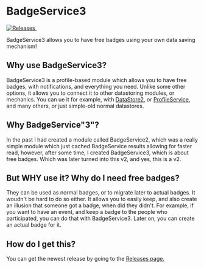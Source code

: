 # BadgeService3

<a href="https://github.com/LucasMZReal/BadgeService3/releases">
    <img alt="Releases" src="https://img.shields.io/github/v/release/LucasMZReal/BadgeService3">
</a> <a href="https://github.com/LucasMZReal/BadgeService3">
    <img alt="" src="https://img.shields.io/github/downloads/LucasMZReal/BadgeService3/total">
</a>


BadgeService3 allows you to have free badges using your own data saving mechanism!

## Why use BadgeService3?
BadgeService3 is a profile-based module which allows you to have free badges, with notifications, and everything you need. Unlike some other options, it allows you to connect it to other datastoring modules, or mechanics. You can ue it for example, with [DataStore2](https://github.com/Kampfkarren/Roblox/tree/master/DataStore2), or [ProfileService](https://github.com/MadStudioRoblox/ProfileService), and many others, or just simple-old normal datastores.

## Why BadgeService"3"?

In the past I had created a module called BadgeService2, which was a really simple module which just cached BadgeService results allowing for faster read, however, after some time, I created BadgeService3, which is about free badges. Which was later turned into this v2, and yes, this is a v2.

## But WHY use it? Why do I need free badges?

They can be used as normal badges, or to migrate later to actual badges. It woudn't be hard to do so either. It allows you to easily keep, and also create an illusion that someone got a badge, when did they didn't. For example, if you want to have an event, and keep a badge to the people who participated, you can do that with BadgeService3. Later on, you can create an actual badge for it.

## How do I get this?

You can get the newest release by going to the [Releases page.](https://github.com/LucasMZReal/BadgeService3/releases)
